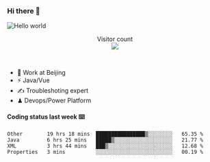 ### Hi there 👋

<img src="https://raw.githubusercontent.com/sagar-viradiya/sagar-viradiya/master/resources/banner.png" alt="Hello world">
<p align="center"> 
  Visitor count<br/>
  <img src="https://profile-counter.glitch.me/youszoe/count.svg" />
</p>
<br/>

- 🍻 Work at Beijing 
- ⚡  Java/Vue
- ✍️  Troubleshoting expert
- ♟  Devops/Power Platform 

#### Coding status last week ⌨️

<!--START_SECTION:waka-->
```text
Other        19 hrs 18 mins  ████████████████▒░░░░░░░░   65.35 % 
Java         6 hrs 25 mins   █████▒░░░░░░░░░░░░░░░░░░░   21.77 % 
XML          3 hrs 44 mins   ███▒░░░░░░░░░░░░░░░░░░░░░   12.68 % 
Properties   3 mins          ░░░░░░░░░░░░░░░░░░░░░░░░░   00.19 % 
```
<!--END_SECTION:waka-->

<br/>
<center><img src="http://ghchart.rshah.org/409ba5/yousazoe" alt="" /></center>


